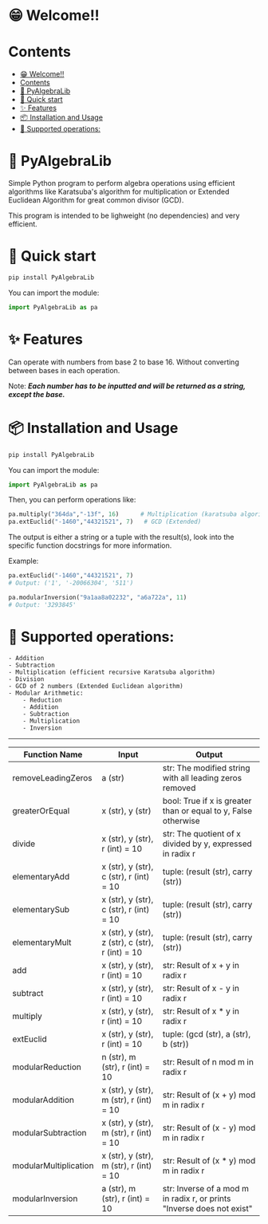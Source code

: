 # 😁 Welcome!!

# Contents

- [😁 Welcome!!](#-welcome)
- [Contents](#contents)
- [🧮 PyAlgebraLib](#-pyalgebralib)
- [🚀 Quick start](#-quick-start)
- [✨ Features](#-features)
- [📦 Installation and Usage](#-installation-and-usage)
- [📜 Supported operations:](#-supported-operations)


# 🧮 PyAlgebraLib

Simple Python program to perform algebra operations using efficient algorithms like Karatsuba's algorithm for multiplication or Extended Euclidean Algorithm for great common divisor (GCD).

This program is intended to be lighweight (no dependencies) and very efficient.

# 🚀 Quick start

```bash
pip install PyAlgebraLib
```

You can import the module:
```python
import PyAlgebraLib as pa
```

# ✨ Features

Can operate with numbers from base 2 to base 16. Without converting between bases in each operation.

Note: _**Each number has to be inputted and will be returned as a string, except the base.**_

# 📦 Installation and Usage

```bash
pip install PyAlgebraLib
```

You can import the module:
```python
import PyAlgebraLib as pa
```

Then, you can perform operations like:
```python
pa.multiply("364da","-13f", 16)      # Multiplication (karatsuba algorithm)
pa.extEuclid("-1460","44321521", 7)   # GCD (Extended)
```

The output is either a string or a tuple with the result(s), look into the specific function docstrings for more information.

Example:
```python
pa.extEuclid("-1460","44321521", 7)
# Output: ('1', '-20066304', '511')

pa.modularInversion("9a1aa8a02232", "a6a722a", 11)
# Output: '3293845'
```

# 📜 Supported operations:

    - Addition
    - Subtraction 
    - Multiplication (efficient recursive Karatsuba algorithm)
    - Division
    - GCD of 2 numbers (Extended Euclidean algorithm)
    - Modular Arithmetic:
        - Reduction
        - Addition
        - Subtraction
        - Multiplication
        - Inversion

<hr>

| Function Name          | Input                                                                                      | Output                                                            |
|------------------------|--------------------------------------------------------------------------------------------|-------------------------------------------------------------------|
| removeLeadingZeros     | a (str)                                                                                    | str: The modified string with all leading zeros removed           |
| greaterOrEqual         | x (str), y (str)                                                                           | bool: True if x is greater than or equal to y, False otherwise    |
| divide                 | x (str), y (str), r (int) = 10                                                             | str: The quotient of x divided by y, expressed in radix r         |
| elementaryAdd          | x (str), y (str), c (str), r (int) = 10                                                    | tuple: (result (str), carry (str))                                |
| elementarySub          | x (str), y (str), c (str), r (int) = 10                                                    | tuple: (result (str), carry (str))                                |
| elementaryMult         | x (str), y (str), z (str), c (str), r (int) = 10                                           | tuple: (result (str), carry (str))                                |
| add                    | x (str), y (str), r (int) = 10                                                             | str: Result of x + y in radix r                                   |
| subtract               | x (str), y (str), r (int) = 10                                                             | str: Result of x - y in radix r                                   |
| multiply               | x (str), y (str), r (int) = 10                                                             | str: Result of x * y in radix r                                   |
| extEuclid              | x (str), y (str), r (int) = 10                                                             | tuple: (gcd (str), a (str), b (str))                              |
| modularReduction       | n (str), m (str), r (int) = 10                                                             | str: Result of n mod m in radix r                                 |
| modularAddition        | x (str), y (str), m (str), r (int) = 10                                                    | str: Result of (x + y) mod m in radix r                           |
| modularSubtraction     | x (str), y (str), m (str), r (int) = 10                                                    | str: Result of (x - y) mod m in radix r                           |
| modularMultiplication  | x (str), y (str), m (str), r (int) = 10                                                    | str: Result of (x * y) mod m in radix r                           |
| modularInversion       | a (str), m (str), r (int) = 10                                                             | str: Inverse of a mod m in radix r, or prints "Inverse does not exist" |

